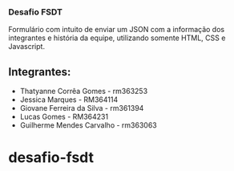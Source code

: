### Desafio FSDT
Formulário com intuito de enviar um JSON com a informação dos integrantes e história da equipe, utilizando somente HTML, CSS e Javascript.
## Integrantes:
- Thatyanne Corrêa Gomes - rm363253
- Jessica Marques - RM364114
- Giovane Ferreira da Silva - rm361394
- Lucas Gomes - RM364231
- Guilherme Mendes Carvalho - rm363063
# desafio-fsdt
